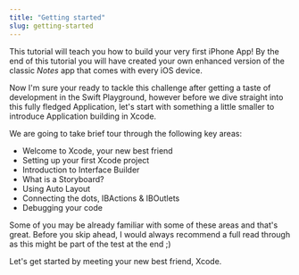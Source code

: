 ```yaml
---
title: "Getting started"
slug: getting-started
---     
```


This tutorial will teach you how to build your very first iPhone App! 
By the end of this tutorial you will have created your own enhanced version of the classic *Notes* app that comes with every iOS device.  

Now I'm sure your ready to tackle this challenge after getting a taste of development in the Swift Playground, however before we dive straight into this fully fledged Application, let's
start with something a little smaller to introduce Application building in Xcode.

We are going to take brief tour through the following key areas:

- Welcome to Xcode, your new best friend
- Setting up your first Xcode project
- Introduction to Interface Builder
- What is a Storyboard?
- Using Auto Layout
- Connecting the dots, IBActions & IBOutlets
- Debugging your code

Some of you may be already familiar with some of these areas and that's great. Before you skip ahead, I would always recommend a full read through
as this might be part of the test at the end ;)

Let's get started by meeting your new best friend, Xcode.